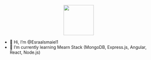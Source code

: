 <div id="header" align="center">
  <img src="https://media.giphy.com/media/M9gbBd9nbDrOTu1Mqx/giphy.gif" width="100"/>
</div>




- 👋 Hi, I’m @EsraaIsmaiel1
- 🌱 I’m currently learning Mearn Stack (MongoDB, Express.js, Angular, React, Node.js)

<!---
EsraaIsmaiel1/EsraaIsmaiel1 is a ✨ special ✨ repository because its `README.md` (this file) appears on your GitHub profile.
You can click the Preview link to take a look at your changes.
--->
